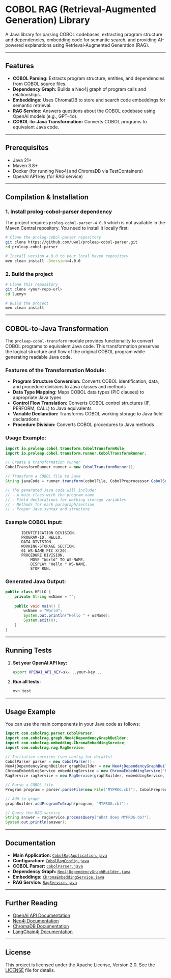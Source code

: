# COBOL RAG (Retrieval-Augmented Generation) Library

A Java library for parsing COBOL codebases, extracting program structure and dependencies, embedding code for semantic search, and providing AI-powered explanations using Retrieval-Augmented Generation (RAG).

---

## Features
- **COBOL Parsing:** Extracts program structure, entities, and dependencies from COBOL source files.
- **Dependency Graph:** Builds a Neo4j graph of program calls and relationships.
- **Embeddings:** Uses ChromaDB to store and search code embeddings for semantic retrieval.
- **RAG Service:** Answers questions about the COBOL codebase using OpenAI models (e.g., GPT-4o).
- **COBOL-to-Java Transformation:** Converts COBOL programs to equivalent Java code.

---

## Prerequisites
- Java 21+
- Maven 3.8+
- Docker (for running Neo4j and ChromaDB via TestContainers)
- OpenAI API key (for RAG service)

---

## Compilation & Installation

### 1. Install prolog-cobol-parser dependency

The project requires `prolog-cobol-parser-4.0.0` which is not available in the Maven Central repository. You need to install it locally first:

```bash
# Clone the prolog-cobol-parser repository
git clone https://github.com/uwol/proleap-cobol-parser.git
cd proleap-cobol-parser

# Install version 4.0.0 to your local Maven repository
mvn clean install -Dversion=4.0.0
```

### 2. Build the project

```bash
# Clone this repository
git clone <your-repo-url>
cd luemyn

# Build the project
mvn clean install
```

---

## COBOL-to-Java Transformation

The `proleap-cobol-transform` module provides functionality to convert COBOL programs to equivalent Java code. This transformation preserves the logical structure and flow of the original COBOL program while generating readable Java code.

### Features of the Transformation Module:

- **Program Structure Conversion:** Converts COBOL identification, data, and procedure divisions to Java classes and methods
- **Data Type Mapping:** Maps COBOL data types (PIC clauses) to appropriate Java types
- **Control Flow Translation:** Converts COBOL control structures (IF, PERFORM, CALL) to Java equivalents
- **Variable Declaration:** Transforms COBOL working storage to Java field declarations
- **Procedure Division:** Converts COBOL procedures to Java methods

### Usage Example:

```java
import io.proleap.cobol.transform.CobolTransformRule;
import io.proleap.cobol.transform.runner.CobolTransformRunner;

// Create a transformation runner
CobolTransformRunner runner = new CobolTransformRunner();

// Transform a COBOL file to Java
String javaCode = runner.transform(cobolFile, CobolPreprocessor.CobolSourceFormatEnum.FIXED);

// The generated Java code will include:
// - A main class with the program name
// - Field declarations for working storage variables
// - Methods for each paragraph/section
// - Proper Java syntax and structure
```

### Example COBOL Input:
```cobol
       IDENTIFICATION DIVISION.
       PROGRAM-ID. HELLO.
       DATA DIVISION.
       WORKING-STORAGE SECTION.
       01 WS-NAME PIC X(20).
       PROCEDURE DIVISION.
           MOVE "World" TO WS-NAME.
           DISPLAY "Hello " WS-NAME.
           STOP RUN.
```

### Generated Java Output:
```java
public class HELLO {
    private String wsName = "";
    
    public void main() {
        wsName = "World";
        System.out.println("Hello " + wsName);
        System.exit(0);
    }
}
```

---

## Running Tests

1. **Set your OpenAI API key:**
   ```bash
   export OPENAI_API_KEY=sk-...your-key...
   ```

2. **Run all tests:**
   ```bash
   mvn test
   ```

---

## Usage Example

You can use the main components in your Java code as follows:

```java
import com.cobolrag.parser.CobolParser;
import com.cobolrag.graph.Neo4jDependencyGraphBuilder;
import com.cobolrag.embedding.ChromaEmbeddingService;
import com.cobolrag.rag.RagService;

// Initialize services (see config for details)
CobolParser parser = new CobolParser();
Neo4jDependencyGraphBuilder graphBuilder = new Neo4jDependencyGraphBuilder("bolt://localhost:7687", "neo4j", "password");
ChromaEmbeddingService embeddingService = new ChromaEmbeddingService("http://localhost:8000");
RagService ragService = new RagService(graphBuilder, embeddingService, System.getenv("OPENAI_API_KEY"));

// Parse a COBOL file
Program program = parser.parseFile(new File("MYPROG.cbl"), CobolPreprocessor.CobolSourceFormatEnum.FIXED);

// Add to graph
graphBuilder.addProgramToGraph(program, "MYPROG.cbl");

// Query the RAG service
String answer = ragService.processQuery("What does MYPROG do?");
System.out.println(answer);
```

---

## Documentation

- **Main Application:** [`CobolRagApplication.java`](src/main/java/com/cobolrag/CobolRagApplication.java)
- **Configuration:** [`CobolRagConfig.java`](src/main/java/com/cobolrag/config/CobolRagConfig.java)
- **COBOL Parser:** [`CobolParser.java`](src/main/java/com/cobolrag/parser/CobolParser.java)
- **Dependency Graph:** [`Neo4jDependencyGraphBuilder.java`](src/main/java/com/cobolrag/graph/Neo4jDependencyGraphBuilder.java)
- **Embeddings:** [`ChromaEmbeddingService.java`](src/main/java/com/cobolrag/embedding/ChromaEmbeddingService.java)
- **RAG Service:** [`RagService.java`](src/main/java/com/cobolrag/rag/RagService.java)

---

## Further Reading
- [OpenAI API Documentation](https://platform.openai.com/docs/api-reference/introduction)
- [Neo4j Documentation](https://neo4j.com/docs/)
- [ChromaDB Documentation](https://docs.trychroma.com/)
- [LangChain4j Documentation](https://github.com/langchain4j/langchain4j)

---

## License

This project is licensed under the Apache License, Version 2.0. See the [LICENSE](LICENSE) file for details. 